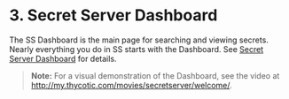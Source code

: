 [title]: # (3. Secret Server Dashboard)
[tags]: # (Dashboard)
[priority]: # (30)

# 3. Secret Server Dashboard

The SS Dashboard is the main page for searching and viewing secrets. Nearly everything you do in SS starts with the Dashboard. See [Secret Server Dashboard](../../application-administration/application-dashboard/index.md) for details.

> **Note:** For a visual demonstration of the Dashboard, see the video at <http://my.thycotic.com/movies/secretserver/welcome/>.
